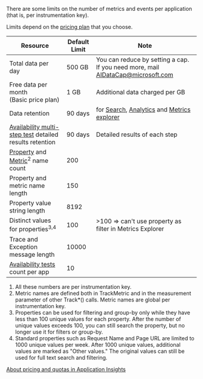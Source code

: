 There are some limits on the number of metrics and events per application (that is, per instrumentation key). 

Limits depend on the [pricing plan](https://azure.microsoft.com/pricing/details/application-insights/) that you choose.

| **Resource** | **Default Limit** | **Note**
| --- | --- | --- |
| Total data per day | 500 GB | You can reduce by setting a cap. If you need more, mail AIDataCap@microsoft.com 
| Free data per month<br/> (Basic price plan) | 1 GB | Additional data charged per GB
| Data retention | 90 days | for [Search](../articles/application-insights/app-insights-diagnostic-search.md), [Analytics](../articles/application-insights/app-insights-analytics.md) and [Metrics explorer](../articles/application-insights/app-insights-metrics-explorer.md)
| [Availability multi-step test](../articles/application-insights/app-insights-monitor-web-app-availability.md#multi-step-web-tests) detailed results retention | 90 days | Detailed results of each step
| [Property](../articles/application-insights/app-insights-api-custom-events-metrics.md#properties) and [Metric](../articles/application-insights/app-insights-api-custom-events-metrics.md#properties)<sup>2</sup> name count | 200 | 
| Property and metric name length | 150 |
| Property value string length | 8192 |
| Distinct values for properties<sup>3,4</sup> | 100 | >100 => can't use property as filter in Metrics Explorer
| Trace and Exception message length | 10000 |
| [Availability tests](../articles/application-insights/app-insights-monitor-web-app-availability.md) count per app  | 10 |

1. All these numbers are per instrumentation key.
2. Metric names are defined both in TrackMetric and in the measurement parameter of other Track*() calls. Metric names are global per instrumentation key.
3. Properties can be used for filtering and group-by only while they have less than 100 unique values for each property. After the number of unique values exceeds 100, you can still search the property, but no longer use it for filters or group-by.
4. Standard properties such as Request Name and Page URL are limited to 1000 unique values per week. After 1000 unique values, additional values are marked as "Other values." The original values can still be used for full text search and filtering.


[About pricing and quotas in Application Insights](../articles/application-insights/app-insights-pricing.md)